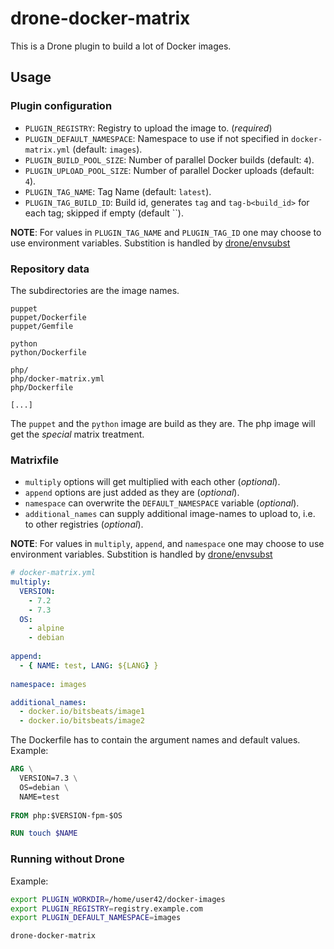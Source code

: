 # drone-docker-matrix

This is a Drone plugin to build a lot of Docker images.

## Usage

### Plugin configuration

- `PLUGIN_REGISTRY`: Registry to upload the image to. (*required*)
- `PLUGIN_DEFAULT_NAMESPACE`: Namespace to use if not specified in `docker-matrix.yml` (default: `images`).
- `PLUGIN_BUILD_POOL_SIZE`: Number of parallel Docker builds (default: `4`).
- `PLUGIN_UPLOAD_POOL_SIZE`: Number of parallel Docker uploads (default: `4`).
- `PLUGIN_TAG_NAME`: Tag Name (default: `latest`).
- `PLUGIN_TAG_BUILD_ID`: Build id, generates `tag` and `tag-b<build_id>` for each tag; skipped if empty (default ``).

**NOTE**: For values in `PLUGIN_TAG_NAME` and `PLUGIN_TAG_ID` one may choose to use environment variables. Substition is handled by [drone/envsubst](https://github.com/drone/envsubst)

### Repository data

The subdirectories are the image names.

```
puppet
puppet/Dockerfile
puppet/Gemfile

python
python/Dockerfile

php/
php/docker-matrix.yml
php/Dockerfile

[...]
```

The `puppet` and the `python` image are build as they are. The php image will get the *special* matrix treatment.

### Matrixfile

* `multiply` options will get multiplied with each other (*optional*).
* `append` options are just added as they are (*optional*).
* `namespace` can overwrite the `DEFAULT_NAMESPACE` variable (*optional*).
* `additional_names` can supply additional image-names to upload to, i.e. to other registries (*optional*).

**NOTE**: For values in `multiply`, `append`, and `namespace` one may choose to use environment variables. Substition is handled by [drone/envsubst](https://github.com/drone/envsubst)


```yaml
# docker-matrix.yml
multiply:
  VERSION:
    - 7.2
    - 7.3
  OS:
    - alpine
    - debian
    
append:
  - { NAME: test, LANG: ${LANG} }
  
namespace: images

additional_names:
  - docker.io/bitsbeats/image1
  - docker.io/bitsbeats/image2
```

The Dockerfile has to contain the argument names and default values. Example:

```Dockerfile
ARG \
  VERSION=7.3 \
  OS=debian \
  NAME=test
  
FROM php:$VERSION-fpm-$OS

RUN touch $NAME
```

### Running without Drone

Example:

```bash
export PLUGIN_WORKDIR=/home/user42/docker-images
export PLUGIN_REGISTRY=registry.example.com
export PLUGIN_DEFAULT_NAMESPACE=images

drone-docker-matrix
```
